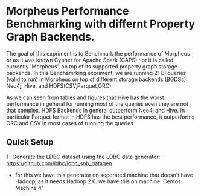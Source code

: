 # Morpheus Performance Benchmarking with differnt Property Graph Backends.

The goal of this  expriment is to Benchmark the performance of Morpheus or as it was known Cypher for Apache Spark (CAPS) ; or it is called currently 'Morpheus', on top of its supported property graph storage backends. In this Benchamrking expriment, we are running 21 BI queries (valid to run) in Morpheus on top  of different storage backends (BGDSs): Neo4j, Hive, and HDFS(CSV,Parquet,ORC).

As we can seen from tables and figures that Hive has the worst performance in general for running most of the queries even they are not that complex. HDFS Backends in general outperform Neo4j  and Hive. In particular Parquet format in HDFS has the best performance, it outperforms ORC and CSV in most cases of running the queries.



## Quick Setup

1- Generate the LDBC dataset using the LDBC data generator: https://github.com/ldbc/ldbc_snb_datagen 
- for this we have this generator on seperated machine that doesn't have Hadoop, as it needs Hadoop 2.6.
we have this on machine 'Centos Machine 4'
